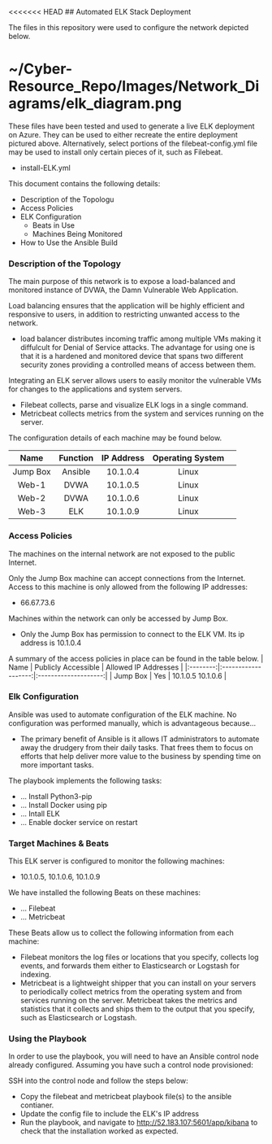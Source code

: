 <<<<<<< HEAD
\## Automated ELK Stack Deployment

The files in this repository were used to configure the network depicted below.

# ~/Cyber-Resource_Repo/Images/Network_Diagrams/elk_diagram.png

These files have been tested and used to generate a live ELK deployment on Azure. They can be used to either recreate the entire deployment pictured above. Alternatively, select portions of the filebeat-config.yml file may be used to install only certain pieces of it, such as Filebeat.

  - install-ELK.yml

This document contains the following details:
- Description of the Topologu
- Access Policies
- ELK Configuration
  - Beats in Use
  - Machines Being Monitored
- How to Use the Ansible Build


### Description of the Topology

The main purpose of this network is to expose a load-balanced and monitored instance of DVWA, the Damn Vulnerable Web Application.

Load balancing ensures that the application will be highly efficient and responsive to users, in addition to restricting unwanted access to the network.
- load balancer distributes incoming traffic among multiple VMs making it diffulcult for Denial of Service attacks. The advantage for using one is that it is a hardened and monitored device that spans two different security zones providing a controlled means of access between them.

Integrating an ELK server allows users to easily monitor the vulnerable VMs for changes to the applications and system servers.
- Filebeat collects, parse and visualize ELK logs in a single command.
- Metricbeat collects metrics from the system and services running on the server.

The configuration details of each machine may be found below.

|   Name   | Function | IP Address | Operating System |   |
|:--------:|:--------:|:----------:|:----------------:|---|
| Jump Box | Ansible  | 10.1.0.4   | Linux            |   |
| Web-1    | DVWA     | 10.1.0.5   | Linux            |   |
| Web-2    | DVWA     | 10.1.0.6   | Linux            |   |
| Web-3    | ELK      | 10.1.0.9   | Linux            |   |
### Access Policies

The machines on the internal network are not exposed to the public Internet. 

Only the Jump Box machine can accept connections from the Internet. Access to this machine is only allowed from the following IP addresses:
- 66.67.73.6

Machines within the network can only be accessed by Jump Box.
- Only the Jump Box has permission to connect to the ELK VM. Its ip address is 10.1.0.4

A summary of the access policies in place can be found in the table below.
|   Name   | Publicly Accessible | Allowed IP Addresses |
|:--------:|:-------------------:|:--------------------:|
| Jump Box | Yes                 | 10.1.0.5 10.1.0.6    |

### Elk Configuration

Ansible was used to automate configuration of the ELK machine. No configuration was performed manually, which is advantageous because...
- The primary benefit of Ansible is it allows IT administrators to automate away the drudgery from their daily tasks. That frees them to focus on efforts that help deliver more value to the business by spending time on more important tasks.

The playbook implements the following tasks:
- ... Install Python3-pip
- ... Install Docker using pip
- ... Intall ELK
- ... Enable docker service on restart


### Target Machines & Beats
This ELK server is configured to monitor the following machines:
- 10.1.0.5, 10.1.0.6, 10.1.0.9

We have installed the following Beats on these machines:
- ... Filebeat
- ... Metricbeat

These Beats allow us to collect the following information from each machine:
- Filebeat monitors the log files or locations that you specify, collects log events, and forwards them either to Elasticsearch or Logstash for indexing.
- Metricbeat is a lightweight shipper that you can install on your servers to periodically collect metrics from the operating system and from services running on the server. Metricbeat takes the metrics and statistics that it collects and ships them to the output that you specify, such as Elasticsearch or Logstash.


### Using the Playbook
In order to use the playbook, you will need to have an Ansible control node already configured. Assuming you have such a control node provisioned: 

SSH into the control node and follow the steps below:
- Copy the filebeat and metricbeat playbook file(s) to the ansible contianer.
- Update the config file to include the ELK's IP address
- Run the playbook, and navigate to http://52.183.107:5601/app/kibana to check that the installation worked as expected.

